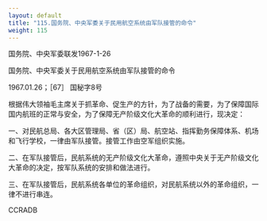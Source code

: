 ```yaml
---
layout: default
title: "115.国务院、中央军委关于民用航空系统由军队接管的命令"
weight: 115
---
```


国务院、中央军委联发1967-1-26

国务院、中央军委关于民用航空系统由军队接管的命令

1967.01.26；［67］ 国秘字8号

根据伟大领袖毛主席关于抓革命、促生产的方针，为了战备的需要，为了保障国际国内航班的正常与安全，为了保障无产阶级文化大革命的顺利进行，现决定：

一、对民航总局、各大区管理局、省（区）局、航空站、指挥勤务保障体系、机场和飞行学校，一律由军队接管。接管工作由空军组织实施。

二、在军队接管后，民航系统的无产阶级文化大革命，遵照中央关于无产阶级文化大革命的决定，按军队系统的安排和做法进行。

三、在军队接管后，民航系统各单位的革命组织，对民航系统以外的革命组织，一律不进行串连。

CCRADB

